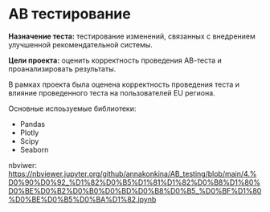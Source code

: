 # AB тестирование
**Назначение теста:** тестирование изменений, связанных с внедрением улучшенной рекомендательной системы.

**Цели проекта:** оценить корректность проведения АВ-теста и проанализировать результаты. 

В рамках проекта была оценена корректность проведения теста и влияние проведенного теста на пользователей EU региона. 

Основные испоьзуемые библиотеки:
- Pandas
- Plotly
- Scipy
- Seaborn

nbviwer: https://nbviewer.jupyter.org/github/annakonkina/AB_testing/blob/main/4.%D0%90%D0%92_%D1%82%D0%B5%D1%81%D1%82%D0%B8%D1%80%D0%BE%D0%B2%D0%B0%D0%BD%D0%B8%D0%B5_%D0%BF%D1%80%D0%BE%D0%B5%D0%BA%D1%82.ipynb

